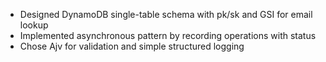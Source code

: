 - Designed DynamoDB single-table schema with pk/sk and GSI for email lookup
- Implemented asynchronous pattern by recording operations with status
- Chose Ajv for validation and simple structured logging
